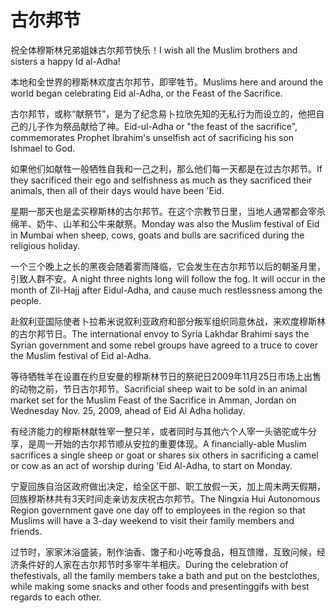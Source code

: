 # 古尔邦节

<p><span class="chinese">祝全体穆斯林兄弟姐妹古尔邦节快乐！</span><span class="english">I wish all the Muslim brothers and sisters a happy Id al-Adha!</span></p>

<p><span class="chinese">本地和全世界的穆斯林欢度古尔邦节，即宰牲节。</span><span class="english">Muslims here and around the world began celebrating Eid al-Adha, or the Feast of the Sacrifice.</span></p>

<p><span class="chinese">古尔邦节，或称“献祭节”，是为了纪念易卜拉欣先知的无私行为而设立的，他把自己的儿子作为祭品献给了神。</span><span class="english">Eid-ul-Adha or "the feast of the sacrifice", commemorates Prophet Ibrahim's unselfish act of sacrificing his son Ishmael to God.</span></p>

<p><span class="chinese">如果他们如献牲一般牺牲自我和一己之利，那么他们每一天都是在过古尔邦节。</span><span class="english">If they sacrificed their ego and selfishness as much as they sacrificed their animals, then all of their days would have been 'Eid.</span></p>

<p><span class="chinese">星期一那天也是孟买穆斯林的古尔邦节。在这个宗教节日里，当地人通常都会宰杀绵羊、奶牛、山羊和公牛来献祭。</span><span class="english">Monday was also the Muslim festival of Eid in Mumbai when sheep, cows, goats and bulls are sacrificed during the religious holiday.</span></p>

<p><span class="chinese">一个三个晚上之长的黑夜会随着雾而降临，它会发生在古尔邦节以后的朝圣月里，引致人群不安。</span><span class="english">A night three nights long will follow the fog. It will occur in the month of Zil-Hajj after Eidul-Adha, and cause much restlessness among the people.</span></p>

<p><span class="chinese">赴叙利亚国际使者卜拉希米说叙利亚政府和部分叛军组织同意休战，来欢度穆斯林的古尔邦节日。</span><span class="english">The international envoy to Syria Lakhdar Brahimi says the Syrian government and some rebel groups have agreed to a truce to cover the Muslim festival of Eid al-Adha.</span></p>

<p><span class="chinese">等待牺牲羊在设置在约旦安曼的穆斯林节日的祭祀日2009年11月25日市场上出售的动物之前，节日古尔邦节。</span><span class="english">Sacrificial sheep wait to be sold in an animal market set for the Muslim Feast of the Sacrifice in Amman, Jordan on Wednesday Nov. 25, 2009, ahead of Eid Al Adha holiday.</span></p>

<p><span class="chinese">有经济能力的穆斯林献牲宰一整只羊，或者同时与其他六个人宰一头骆驼或牛分享，是周一开始的古尔邦节顺从安拉的重要体现。</span><span class="english">A financially-able Muslim sacrifices a single sheep or goat or shares six others in sacrificing a camel or cow as an act of worship during 'Eid Al-Adha, to start on Monday.</span></p>

<p><span class="chinese">宁夏回族自治区政府做出决定，给全区干部、职工放假一天，加上周末两天假期，回族穆斯林共有3天时间走亲访友庆祝古尔邦节。</span><span class="english">The Ningxia Hui Autonomous Region government gave one day off to employees in the region so that Muslims will have a 3-day weekend to visit their family members and friends.</span></p>

<p><span class="chinese">过节时，家家沐浴盛装，制作油香、馓子和小吃等食品，相互馈赠，互致问候，经济条件好的人家在古尔邦节时多宰牛羊相庆。</span><span class="english">During the celebration of thefestivals, all the family members take a bath and put on the bestclothes, while making some snacks and other foods and presentinggifs with best regards to each other.</span></p>

